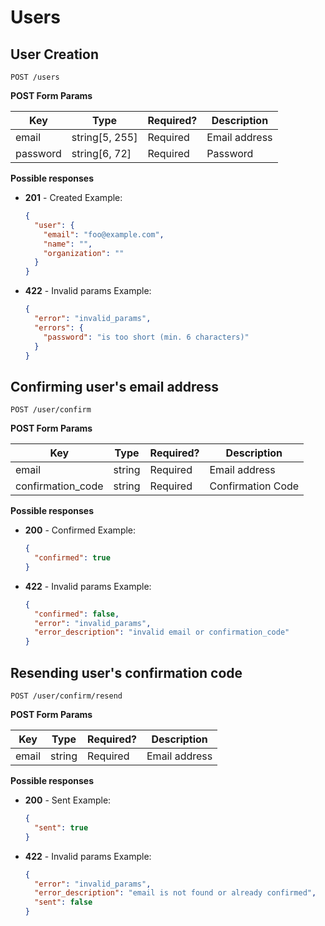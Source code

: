 # Users

## User Creation

```
POST /users
```

**POST Form Params**

| Key      | Type           | Required? | Description   |
| -------- | -------------- | --------- | ------------- |
| email    | string[5, 255] | Required  | Email address |
| password | string[6, 72]  | Required  | Password      |

**Possible responses**

* **201** - Created
  Example:
  ```json
  {
    "user": {
      "email": "foo@example.com",
      "name": "",
      "organization": ""
    }
  }
  ```

* **422** - Invalid params
  Example:
  ```json
  {
    "error": "invalid_params",
    "errors": {
      "password": "is too short (min. 6 characters)"
    }
  }
  ```

## Confirming user's email address

```
POST /user/confirm
```

**POST Form Params**

| Key                | Type   | Required? | Description       |
| ------------------ | ------ | --------- | ----------------- |
| email              | string | Required  | Email address     |
| confirmation\_code | string | Required  | Confirmation Code |

**Possible responses**

* **200** - Confirmed
  Example:
  ```json
  {
    "confirmed": true
  }
  ```

* **422** - Invalid params
  Example:
  ```json
  {
    "confirmed": false,
    "error": "invalid_params",
    "error_description": "invalid email or confirmation_code"
  }
  ```

## Resending user's confirmation code

```
POST /user/confirm/resend
```

**POST Form Params**

| Key                | Type   | Required? | Description       |
| ------------------ | ------ | --------- | ----------------- |
| email              | string | Required  | Email address     |

**Possible responses**

* **200** - Sent
  Example:
  ```json
  {
    "sent": true
  }
  ```

* **422** - Invalid params
  Example:
  ```json
  {
    "error": "invalid_params",
    "error_description": "email is not found or already confirmed",
    "sent": false
  }
  ```
